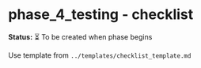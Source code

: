 # phase_4_testing - checklist

**Status:** ⏳ To be created when phase begins

Use template from `../templates/checklist_template.md`
